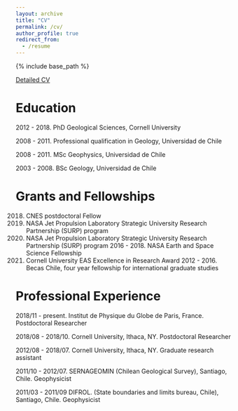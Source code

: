 ```yaml
---
layout: archive
title: "CV"
permalink: /cv/
author_profile: true
redirect_from:
  - /resume
---
```


{% include base_path %}

[Detailed  CV](https://www.dropbox.com/s/pml7g5uqyx9em21/FranciscoDelgadoCV_tex.pdf?dl=0)


Education
======

2012 - 2018. PhD Geological Sciences, Cornell University

2008 - 2011. Professional qualification in Geology, Universidad de Chile

2008 - 2011. MSc Geophysics, Universidad de Chile​

2003 - 2008. BSc Geology, Universidad de Chile
 
 
Grants and Fellowships
======

2018. CNES postdoctoral Fellow
2018. NASA Jet Propulsion Laboratory Strategic University Research Partnership (SURP) program
2017. NASA Jet Propulsion Laboratory Strategic University Research Partnership (SURP) program
2016 - 2018. NASA Earth and Space Science Fellowship
2016. Cornell University EAS Excellence in Research Award
2012 - 2016. Becas Chile, four year fellowship for international graduate studies

Professional Experience
======

2018/11 - present. Institut de Physique du Globe de Paris, France. 
Postdoctoral Researcher

2018/08 - 2018/10. Cornell University, Ithaca, NY. 
Postdoctoral Researcher
 
2012/08 - 2018/07. Cornell University, Ithaca, NY. 
Graduate research assistant

2011/10 - 2012/07. SERNAGEOMIN (Chilean Geological Survey), Santiago, Chile.
Geophysicist

2011/03 - 2011/09 DIFROL. (State boundaries and limits bureau, Chile), Santiago, Chile.
Geophysicist

